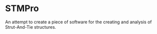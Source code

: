 # STMPro
An attempt to create a piece of software for the creating and analysis of Strut-And-Tie structures.
